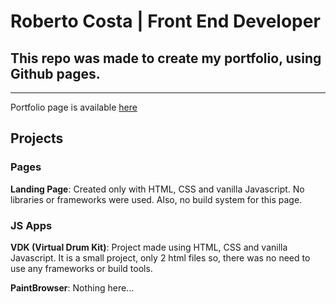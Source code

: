 # Roberto Costa | Front End Developer
## This repo was made to create my portfolio, using Github pages.
***
Portfolio page is available [here](https://betocostadev.github.io/)

## Projects

### Pages
**Landing Page**: Created only with HTML, CSS and vanilla Javascript. No libraries or frameworks were used. Also, no build system for this page.


### JS Apps
**VDK (Virtual Drum Kit)**: Project made using HTML, CSS and vanilla Javascript.
It is a small project, only 2 html files so, there was no need to use any frameworks or build tools.

**PaintBrowser**: Nothing here...